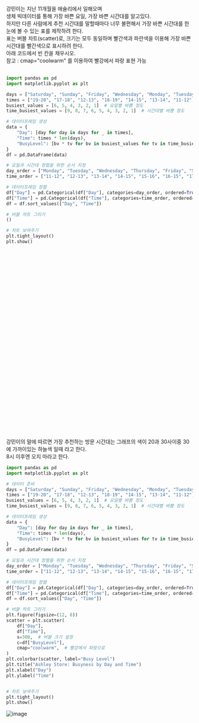 강민이는 지난 11개월을 애슐리에서 일해오며 </br>
생체 빅데이터를 통해 가장 바쁜 요일, 가장 바쁜 시간대를 알고있다. </br>
하지만 다른 사람에게 추천 시간대를 말할때마다 너무 불편해서 가장 바쁜 시간대를 한눈에 볼 수 있는 표를 제작하려 한다. </br>
표는 버블 차트(scatter)로, 크기는 모두 동일하며 빨간색과 파란색을 이용해 가장 바쁜 시간대를 빨간색으로 표시하려 한다. </br>
아래 코드에서 빈 칸을 채우시오. </br>
참고 : cmap="coolwarm" 를 이용하여 빨강에서 파랑 표현 가능
</br> </br>

```python
import pandas as pd
import matplotlib.pyplot as plt

days = ["Saturday", "Sunday", "Friday", "Wednesday", "Monday", "Tuesday"]
times = ["19-20", "17-18", "12-13", "18-19", "14-15", "13-14", "11-12", "16-15", "15-16"]
busiest_values = [6, 5, 4, 3, 2, 1]  # 요일별 바쁨 정도
time_busiest_values = [9, 8, 7, 6, 5, 4, 3, 2, 1]  # 시간대별 바쁨 정도

# 데이터프레임 생성
data = {
    "Day": [day for day in days for _ in times],
    "Time": times * len(days),
    "BusyLevel": [bv * tv for bv in busiest_values for tv in time_busiest_values],
}
df = pd.DataFrame(data)

# 요일과 시간대 정렬을 위한 순서 지정
day_order = ["Monday", "Tuesday", "Wednesday", "Thursday", "Friday", "Saturday", "Sunday"]
time_order = ["11-12", "12-13", "13-14", "14-15", "15-16", "16-15", "17-18", "18-19", "19-20"]

# 데이터프레임 정렬
df["Day"] = pd.Categorical(df["Day"], categories=day_order, ordered=True)
df["Time"] = pd.Categorical(df["Time"], categories=time_order, ordered=True)
df = df.sort_values(["Day", "Time"])

# 버블 차트 그리기
()

# 차트 보여주기
plt.tight_layout()
plt.show()

```


</br></br></br></br></br></br></br></br></br></br></br></br></br></br></br></br></br></br></br></br></br></br></br></br></br></br></br></br></br>







강민이의 말에 따르면 가장 추천하는 방문 시간대는 그래프의 색이 20과 30사이중 30에 가까이있는 하늘색 일때 라고 한다.</br>
8시 이후엔 오지 마라고 한다. 
```python
import pandas as pd
import matplotlib.pyplot as plt

# 데이터 준비
days = ["Saturday", "Sunday", "Friday", "Wednesday", "Monday", "Tuesday"]
times = ["19-20", "17-18", "12-13", "18-19", "14-15", "13-14", "11-12", "16-15", "15-16"]
busiest_values = [6, 5, 4, 3, 2, 1]  # 요일별 바쁨 정도
time_busiest_values = [9, 8, 7, 6, 5, 4, 3, 2, 1]  # 시간대별 바쁨 정도

# 데이터프레임 생성
data = {
    "Day": [day for day in days for _ in times],
    "Time": times * len(days),
    "BusyLevel": [bv * tv for bv in busiest_values for tv in time_busiest_values],
}
df = pd.DataFrame(data)

# 요일과 시간대 정렬을 위한 순서 지정
day_order = ["Monday", "Tuesday", "Wednesday", "Thursday", "Friday", "Saturday", "Sunday"]
time_order = ["11-12", "12-13", "13-14", "14-15", "15-16", "16-15", "17-18", "18-19", "19-20"]

# 데이터프레임 정렬
df["Day"] = pd.Categorical(df["Day"], categories=day_order, ordered=True)
df["Time"] = pd.Categorical(df["Time"], categories=time_order, ordered=True)
df = df.sort_values(["Day", "Time"])

# 버블 차트 그리기
plt.figure(figsize=(12, 8))
scatter = plt.scatter(
    df["Day"],
    df["Time"],
    s=300,  # 버블 크기 설정
    c=df["BusyLevel"],
    cmap="coolwarm",  # 빨강에서 파랑으로
)
plt.colorbar(scatter, label="Busy Level")
plt.title("Ashley Store: Busyness by Day and Time")
plt.xlabel("Day")
plt.ylabel("Time")


# 차트 보여주기
plt.tight_layout()
plt.show()
```

![image](https://github.com/user-attachments/assets/8a7636ba-eaf4-4b5e-8f3d-dc3ad3986c6c)





